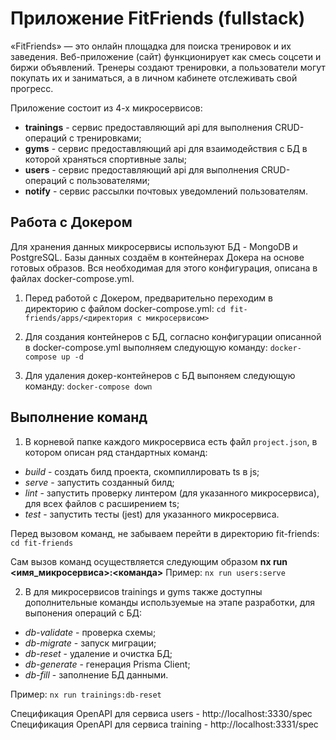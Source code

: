# Приложение FitFriends (fullstack)
«FitFriends» — это онлайн площадка для поиска тренировок и их заведения. Веб-приложение (сайт) функционирует как смесь соцсети и биржи объявлений.
Тренеры создают тренировки, а пользователи могут покупать их и заниматься, а в личном кабинете отслеживать свой прогресс. 

Приложение состоит из 4-х микросервисов:
- **trainings** - сервис предоставляющий api для выполнения CRUD-операций с тренировками;
- **gyms** - cервис предоставляющий api для взаимодействия с БД в которой храняться спортивные залы;
- **users** - сервис предоставляющий api для выполнения CRUD-операций с пользователями;
- **notify** - сервис рассылки почтовых уведомлений пользователям.

## Работа с Докером

Для хранения данных микросервисы используют БД - MongoDB и PostgreSQL.
Базы данных создаём в контейнерах Докера на основе готовых образов.
Вся необходимая для этого конфигурация, описана в файлах docker-compose.yml.

1) Перед работой с Докером, предварительно переходим в директорию с файлом docker-compose.yml:
`cd fit-friends/apps/<директория с микросервисом>`

2) Для создания контейнеров с БД, согласно конфигурации описанной в docker-compose.yml выполняем следующую команду:
`docker-compose up -d`

3) Для удаления докер-контейнеров с БД выпоняем следующую команду:
`docker-compose down`

## Выполнение команд

1) В корневой папке каждого микросервиса есть файл `project.json`, в котором описан ряд стандартных команд:
- *build* - создать билд проекта, скомпиллировать ts в js;
- *serve* - запустить созданный билд; 
- *lint* - запустить проверку линтером (для указанного микросервиса), для всех файлов с расширением ts;
- *test* - запустить тесты (jest) для указанного микросервиса.

Перед вызовом команд, не забываем перейти в директорию fit-friends:
`cd fit-friends`

Сам вызов команд осуществляется следующим образом **nx run <имя_микросервиса>:<команда>**
Пример:
`nx run users:serve`

2) В для микросервисов trainings и gyms также доступны дополнительные команды используемые на этапе разработки, для выпонения операций с БД:
- *db-validate* - проверка схемы;
- *db-migrate* - запуск миграции;
- *db-reset* - удаление и очистка БД;
- *db-generate* - генерация Prisma Client;
- *db-fill* - заполнение БД данными.

Пример:
`nx run trainings:db-reset`

Спецификация OpenAPI для сервиса users - http://localhost:3330/spec
Спецификация OpenAPI для сервиса training - http://localhost:3331/spec
